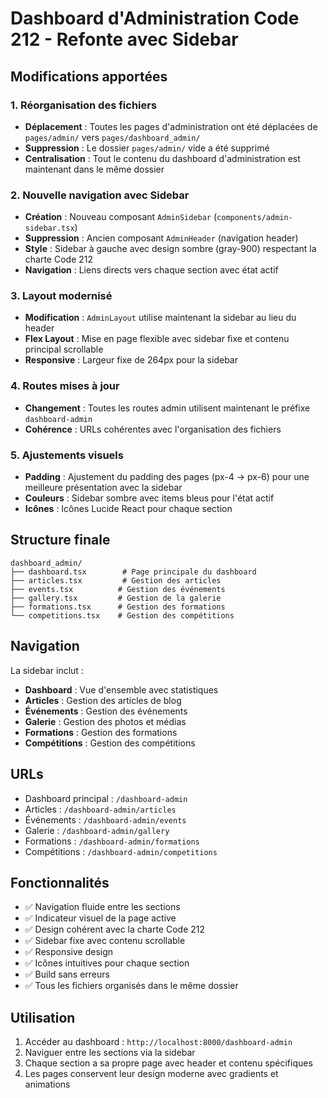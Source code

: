 # Dashboard d'Administration Code 212 - Refonte avec Sidebar

## Modifications apportées

### 1. Réorganisation des fichiers
- **Déplacement** : Toutes les pages d'administration ont été déplacées de `pages/admin/` vers `pages/dashboard_admin/`
- **Suppression** : Le dossier `pages/admin/` vide a été supprimé
- **Centralisation** : Tout le contenu du dashboard d'administration est maintenant dans le même dossier

### 2. Nouvelle navigation avec Sidebar
- **Création** : Nouveau composant `AdminSidebar` (`components/admin-sidebar.tsx`)
- **Suppression** : Ancien composant `AdminHeader` (navigation header)
- **Style** : Sidebar à gauche avec design sombre (gray-900) respectant la charte Code 212
- **Navigation** : Liens directs vers chaque section avec état actif

### 3. Layout modernisé
- **Modification** : `AdminLayout` utilise maintenant la sidebar au lieu du header
- **Flex Layout** : Mise en page flexible avec sidebar fixe et contenu principal scrollable
- **Responsive** : Largeur fixe de 264px pour la sidebar

### 4. Routes mises à jour
- **Changement** : Toutes les routes admin utilisent maintenant le préfixe `dashboard-admin`
- **Cohérence** : URLs cohérentes avec l'organisation des fichiers

### 5. Ajustements visuels
- **Padding** : Ajustement du padding des pages (px-4 → px-6) pour une meilleure présentation avec la sidebar
- **Couleurs** : Sidebar sombre avec items bleus pour l'état actif
- **Icônes** : Icônes Lucide React pour chaque section

## Structure finale

```
dashboard_admin/
├── dashboard.tsx        # Page principale du dashboard
├── articles.tsx         # Gestion des articles
├── events.tsx          # Gestion des événements
├── gallery.tsx         # Gestion de la galerie
├── formations.tsx      # Gestion des formations
└── competitions.tsx    # Gestion des compétitions
```

## Navigation

La sidebar inclut :
- **Dashboard** : Vue d'ensemble avec statistiques
- **Articles** : Gestion des articles de blog
- **Événements** : Gestion des événements
- **Galerie** : Gestion des photos et médias
- **Formations** : Gestion des formations
- **Compétitions** : Gestion des compétitions

## URLs

- Dashboard principal : `/dashboard-admin`
- Articles : `/dashboard-admin/articles`
- Événements : `/dashboard-admin/events`
- Galerie : `/dashboard-admin/gallery`
- Formations : `/dashboard-admin/formations`
- Compétitions : `/dashboard-admin/competitions`

## Fonctionnalités

- ✅ Navigation fluide entre les sections
- ✅ Indicateur visuel de la page active
- ✅ Design cohérent avec la charte Code 212
- ✅ Sidebar fixe avec contenu scrollable
- ✅ Responsive design
- ✅ Icônes intuitives pour chaque section
- ✅ Build sans erreurs
- ✅ Tous les fichiers organisés dans le même dossier

## Utilisation

1. Accéder au dashboard : `http://localhost:8000/dashboard-admin`
2. Naviguer entre les sections via la sidebar
3. Chaque section a sa propre page avec header et contenu spécifiques
4. Les pages conservent leur design moderne avec gradients et animations

